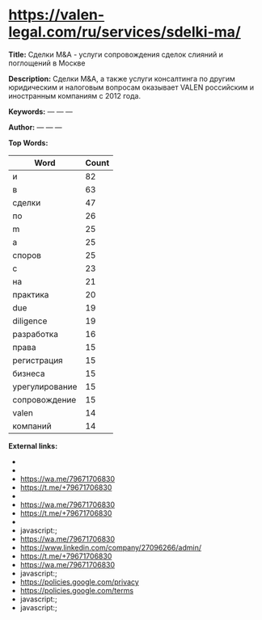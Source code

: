 # https://valen-legal.com/ru/services/sdelki-ma/

**Title:** Сделки M&A - услуги сопровождения сделок слияний и поглощений в Москве

**Description:** Сделки M&A, а также услуги консалтинга по другим юридическим и налоговым вопросам оказывает VALEN российским и иностранным компаниям с 2012 года.

**Keywords:** — — —

**Author:** — — —

**Top Words:**

| Word       | Count |
|------------|-------|
| и          | 82    |
| в          | 63    |
| сделки     | 47    |
| по         | 26    |
| m          | 25    |
| a          | 25    |
| споров     | 25    |
| с          | 23    |
| на         | 21    |
| практика   | 20    |
| due        | 19    |
| diligence  | 19    |
| разработка | 16    |
| права      | 15    |
| регистрация | 15    |
| бизнеса    | 15    |
| урегулирование | 15    |
| сопровождение | 15    |
| valen      | 14    |
| компаний   | 14    |


**External links:**

- 
- 
- https://wa.me/79671706830
- https://t.me/+79671706830
- 
- https://wa.me/79671706830
- https://t.me/+79671706830
- 
- javascript:;
- https://wa.me/79671706830
- https://www.linkedin.com/company/27096266/admin/
- https://t.me/+79671706830
- https://wa.me/79671706830
- javascript:;
- https://policies.google.com/privacy
- https://policies.google.com/terms
- javascript:;
- javascript:;

